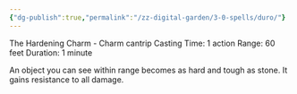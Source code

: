 ```yaml
---
{"dg-publish":true,"permalink":"/zz-digital-garden/3-0-spells/duro/"}
---
```


The Hardening Charm - Charm cantrip
Casting Time: 1 action
Range: 60 feet
Duration: 1 minute

An object you can see within range becomes as hard and tough as stone. It gains resistance to all damage.